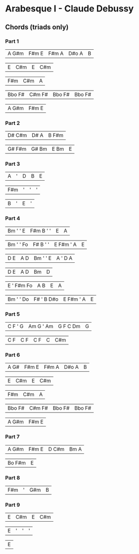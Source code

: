 Arabesque I - Claude Debussy
============================

Chords (triads only)
---------------------

### Part 1

|       |       |       |       |     |
|:-----:|:-----:|:-----:|:-----:|:---:|
| A G#m | F#m E | F#m A | D#o A |  B  |

|       |       |       |       |
|:-----:|:-----:|:-----:|:-----:|
|   E   |  C#m  |   E   |  C#m  |

|       |       |       |
|:-----:|:-----:|:-----:|
|  F#m  |  C#m  |   A   |

|        |        |        |        |
|:------:|:------:|:------:|:------:|
| Bbo F# | C#m F# | Bbo F# | Bbo F# |

|       |       |
|:-----:|:-----:|
| A G#m | F#m E |

### Part 2

|        |      |       |
|:------:|:----:|:-----:|
| D# C#m | D# A | B F#m |

|        |       |      |     |
|:------:|:-----:|:----:|:---:|
| G# F#m | G# Bm | E Bm |  E  |

### Part 3

|     |     |     |     |     |
|:---:|:---:|:---:|:---:|:---:|
|  A  |  '  |  D  |  B  |  E  |

|     |     |     |     |
|:---:|:---:|:---:|:---:|
| F#m |  '  |  '  |  '  |

|     |     |     |     |
|:---:|:---:|:---:|:---:|
|  B  |  '  |  E  |  '  |

### Part 4

|          |           |     |     |
|:--------:|:---------:|:---:|:---:|
| Bm ' ' E | F#m B ' ' |  E  |  A  |

|           |          |           |     |
|:---------:|:--------:|:---------:|:---:|
| Bm ' ' Fo | F# B ' ' | E F#m ' A |  E  |

|     |     |          |         |
|:---:|:---:|:--------:|:-------:|
| D E | A D | Bm ' ' E | A ' D A |

|     |     |     |     |
|:---:|:---:|:---:|:---:|
| D E | A D | Bm  |  D  |

|            |     |     |     |
|:----------:|:---:|:---:|:---:|
| E ' F#m Fo | A B |  E  |  A  |

|           |            |           |     |
|:---------:|:----------:|:---------:|:---:|
| Bm ' ' Do | F# ' B D#o | E F#m ' A |  E  |

### Part 5

|         |           |          |     |
|:-------:|:---------:|:--------:|:---:|
| C F ' G | Am G ' Am | G F C Dm |  G  |

|     |     |     |     |     |
|:---:|:---:|:---:|:---:|:---:|
| C F | C F | C F |  C  | C#m |

### Part 6

|      |       |       |       |     |
|:----:|:-----:|:-----:|:-----:|:---:|
| A G# | F#m E | F#m A | D#o A |  B  |

|     |     |     |     |
|:---:|:---:|:---:|:---:|
|  E  | C#m |  E  | C#m |

|     |     |     |
|:---:|:---:|:---:|
| F#m | C#m |  A  |

|        |        |        |        |
|:------:|:------:|:------:|:------:|
| Bbo F# | C#m F# | Bbo F# | Bbo F# |

|       |       |
|:-----:|:-----:|
| A G#m | F#m E |

### Part 7

|       |       |       |      |
|:-----:|:-----:|:-----:|:----:|
| A G#m | F#m E | D C#m | Bm A |

|        |     |
|:------:|:---:|
| Bo F#m |  E  |

### Part 8

|     |     |     |     |
|:---:|:---:|:---:|:---:|
| F#m |  '  | G#m |  B  |

### Part 9

|     |     |     |     |
|:---:|:---:|:---:|:---:|
|  E  | C#m |  E  | C#m |

|     |     |     |     |
|:---:|:---:|:---:|:---:|
|  E  |  '  |  '  |  '  |

|     |
|:---:|
|  E  |

